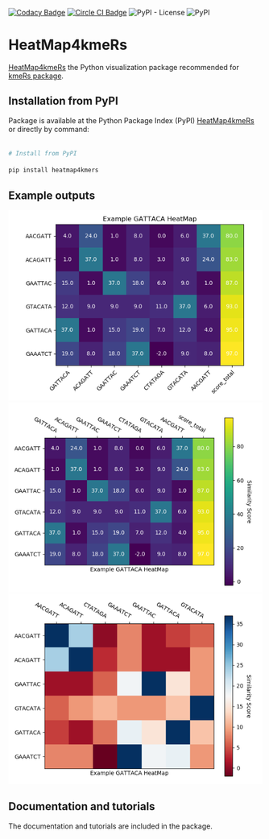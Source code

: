 [![Codacy Badge](https://app.codacy.com/project/badge/Grade/27da47cb4af84b9fbf058009bb251881)](https://app.codacy.com/gh/urniaz/HeatMap4kmeRs/dashboard?utm_source=gh&utm_medium=referral&utm_content=&utm_campaign=Badge_grade) [![Circle CI Badge](https://img.shields.io/badge/build-passing-brightgreen?style=flat&label=circleci)](https://app.circleci.com/pipelines/github/urniaz?circle-token=79db963de7c13c1570f70cb8ac1c77a5) ![PyPI - License](https://img.shields.io/pypi/l/heatmap4kmers.svg?color=green) ![PyPI](https://img.shields.io/pypi/v/heatmap4kmers.svg?color=green)

# HeatMap4kmeRs

[HeatMap4kmeRs](https://pypi.org/project/heatmap4kmers/) the Python visualization package recommended for [kmeRs package](https://github.com/urniaz/kmeRs). 

## Installation from PyPI

Package is  available at the Python Package Index (PyPI) [HeatMap4kmeRs](https://pypi.org/project/heatmap4kmers/) or directly by command:

```python

# Install from PyPI 

pip install heatmap4kmers

```

## Example outputs

![Figure_1.png](Examples/Figure_1.png)
![Figure_2.png](Examples/Figure_2.png)
![Figure_3.png](Examples/Figure_3.png)


## Documentation and tutorials 

The documentation and tutorials are included in the package.
